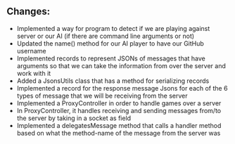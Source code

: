 ## Changes:
- Implemented a way for program to detect if we are playing against server or our AI 
(if there are command line arguments or not)
- Updated the name() method for our AI player to have our GitHub username
- Implemented records to represent JSONs of messages that have arguments
so that we can take the information from over the server and work with it
- Added a JsonsUtils class that has a method for serializing records
- Implemented a record for the response message Jsons for each of the 6 types of message
that we will be receiving from the server
- Implemented a ProxyController in order to handle games over a server
- In ProxyController, it handles receiving and sending messages from/to the server by taking in a socket as field
- Implemented a delegatesMessage method that calls a handler method based on
what the method-name of the message from the server was
